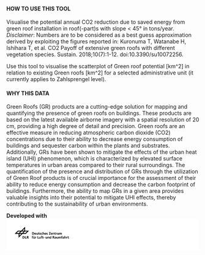 #### HOW TO USE THIS TOOL

Visualise the potential annual CO2 reduction due to saved energy from green roof installation in roof(-part)s with slope < 45° in tons/year.  
*Disclaimer*: Numbers are to be considered as a best guess approximation derived by exploiting the figures reported in: Kuronuma T, Watanabe H, Ishihara T, et al. CO2 Payoff of extensive green roofs with different vegetation species. Sustain. 2018;10(7):1-12. doi:10.3390/su10072256.

Use this tool to visualise the scatterplot of Green roof potential [km^2] in relation to existing Green roofs [km^2] for a selected administrative unit (it currently applies to Zahlsprengel level).


#### WHY THIS DATA

Green Roofs (GR) products are a cutting-edge solution for mapping and quantifying the presence of green roofs on buildings. These products are based on the latest available airborne imagery with a spatial resolution of 20 cm, providing a high degree of detail and precision. Green roofs are an effective measure in reducing atmospheric carbon dioxide (CO2) concentrations due to their ability to decrease energy consumption of buildings and sequester carbon within the plants and substrates. Additionally, GRs have been shown to mitigate the effects of the urban heat island (UHI) phenomenon, which is characterized by elevated surface temperatures in urban areas compared to their rural surroundings. The quantification of the presence and distribution of GRs through the utilization of Green Roof products is of crucial importance for the assessment of their ability to reduce energy consumption and decrease the carbon footprint of buildings. Furthermore, the ability to map GRs in a given area provides valuable insights into their potential to mitigate UHI effects, thereby contributing to the sustainability of urban environments.

**Developed with**  
![](https://github.com/eurodatacube/eodash-assets/blob/main/collections/gtif-logos/dlr_row.jpg)
